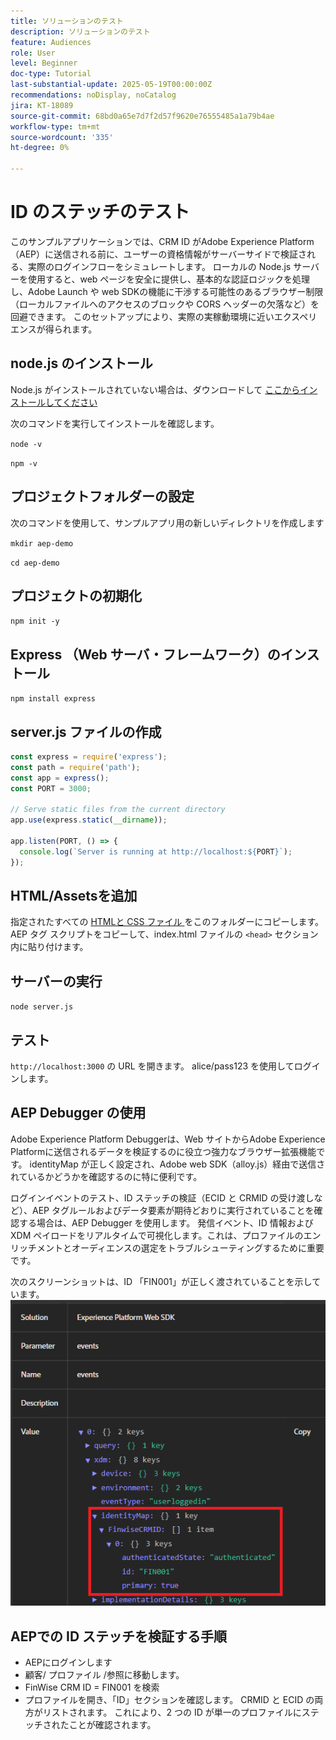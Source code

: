 ```yaml
---
title: ソリューションのテスト
description: ソリューションのテスト
feature: Audiences
role: User
level: Beginner
doc-type: Tutorial
last-substantial-update: 2025-05-19T00:00:00Z
recommendations: noDisplay, noCatalog
jira: KT-18089
source-git-commit: 68bd0a65e7d7f2d57f9620e76555485a1a79b4ae
workflow-type: tm+mt
source-wordcount: '335'
ht-degree: 0%

---
```


# ID のステッチのテスト

このサンプルアプリケーションでは、CRM ID がAdobe Experience Platform（AEP）に送信される前に、ユーザーの資格情報がサーバーサイドで検証される、実際のログインフローをシミュレートします。 ローカルの Node.js サーバーを使用すると、web ページを安全に提供し、基本的な認証ロジックを処理し、Adobe Launch や web SDKの機能に干渉する可能性のあるブラウザー制限（ローカルファイルへのアクセスのブロックや CORS ヘッダーの欠落など）を回避できます。 このセットアップにより、実際の実稼動環境に近いエクスペリエンスが得られます。

## node.js のインストール

Node.js がインストールされていない場合は、ダウンロードして [ ここからインストールしてください ](https://nodejs.org/)

次のコマンドを実行してインストールを確認します。

`node -v`

`npm -v`

## プロジェクトフォルダーの設定

次のコマンドを使用して、サンプルアプリ用の新しいディレクトリを作成します

`mkdir aep-demo`

`cd aep-demo`

## プロジェクトの初期化

`npm init -y`

## Express （Web サーバ・フレームワーク）のインストール

`npm install express`

## server.js ファイルの作成

```javascript
const express = require('express');
const path = require('path');
const app = express();
const PORT = 3000;

// Serve static files from the current directory
app.use(express.static(__dirname));

app.listen(PORT, () => {
  console.log(`Server is running at http://localhost:${PORT}`);
});
```

## HTML/Assetsを追加

指定されたすべての [HTMLと CSS ファイル ](assets/login-app-files.zip) をこのフォルダーにコピーします。 AEP タグ スクリプトをコピーして、index.html ファイルの `<head>` セクション内に貼り付けます。

## サーバーの実行

`node server.js`

## テスト

`http://localhost:3000` の URL を開きます。 alice/pass123 を使用してログインします。

## AEP Debugger の使用

Adobe Experience Platform Debuggerは、Web サイトからAdobe Experience Platformに送信されるデータを検証するのに役立つ強力なブラウザー拡張機能です。 identityMap が正しく設定され、Adobe web SDK（alloy.js）経由で送信されているかどうかを確認するのに特に便利です。

ログインイベントのテスト、ID ステッチの検証（ECID と CRMID の受け渡しなど）、AEP タグルールおよびデータ要素が期待どおりに実行されていることを確認する場合は、AEP Debugger を使用します。 発信イベント、ID 情報および XDM ペイロードをリアルタイムで可視化します。これは、プロファイルのエンリッチメントとオーディエンスの選定をトラブルシューティングするために重要です。

次のスクリーンショットは、ID 「FIN001」が正しく渡されていることを示しています。
![aep-debugger](assets/aep-debugger.png)

## AEPでの ID ステッチを検証する手順

* AEPにログインします
* 顧客/ プロファイル /参照に移動します。
* FinWise CRM ID = FIN001 を検索
* プロファイルを開き、「ID」セクションを確認します。 CRMID と ECID の両方がリストされます。   これにより、2 つの ID が単一のプロファイルにステッチされたことが確認されます。



